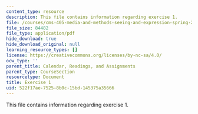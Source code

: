 ```yaml
---
content_type: resource
description: This file contains information regarding exercise 1.
file: /courses/cms-405-media-and-methods-seeing-and-expression-spring-2013/522f17ae75258b0c15bd145375a35666_MITCMS_405S13_exercise_1.pdf
file_size: 84482
file_type: application/pdf
hide_download: true
hide_download_original: null
learning_resource_types: []
license: https://creativecommons.org/licenses/by-nc-sa/4.0/
ocw_type: ''
parent_title: Calendar, Readings, and Assignments
parent_type: CourseSection
resourcetype: Document
title: Exercise 1
uid: 522f17ae-7525-8b0c-15bd-145375a35666
---
```

This file contains information regarding exercise 1.